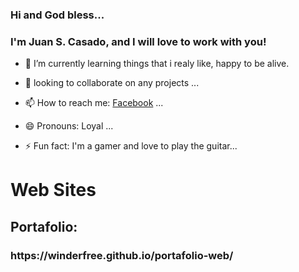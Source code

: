 ### Hi and God bless... 
<!--
**winderfree/winderfree** is a ✨ _special_ ✨ repository because its `README.md` (this file) appears on your GitHub profile.
Here are some ideas to get you started:
"Tener esto en cuenta..."
-->
<h3>I'm Juan S. Casado, and I will love to work with you!</h3>

- 🌱 I’m currently learning things that i realy like, happy to be alive.
- 👯 looking to collaborate on any projects ...

- 📫 How to reach me: <a href="https://web.facebook.com/john0096">Facebook</a> ...
- 😄 Pronouns: Loyal ...
- ⚡ Fun fact: I'm a gamer and love to play the guitar...
<h1>Web Sites</h1>
<h2>Portafolio:</h2>
<h3>https://winderfree.github.io/portafolio-web/</h3>
